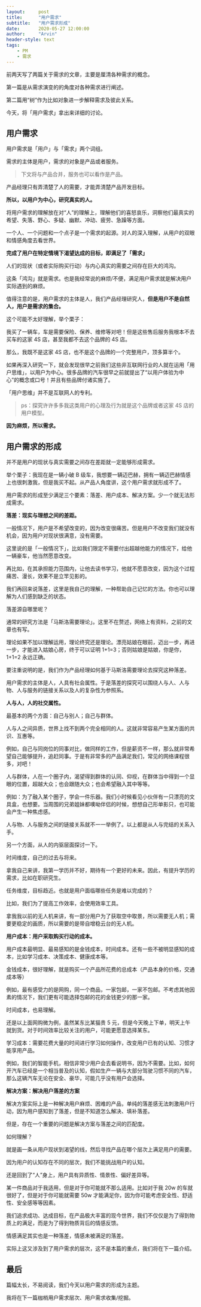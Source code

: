 ```yaml
---
layout:     post
title:      "用户需求"
subtitle:   "用户需求形成"
date:       2020-05-27 12:00:00
author:     "Arvin"
header-style: text
tags:
    - PM
    - 需求
---
```



前两天写了两篇关于需求的文章，主要是厘清各种需求的概念。

第一篇是从需求演变的的角度对各种需求进行阐述。

第二篇用“树”作为比如对象进一步解释需求及彼此关系。

今天，将「用户需求」拿出来详细的讨论。

## 用户需求

用户需求是「用户」与「需求」两个词组。

需求的主体是用户，需求的对象是产品或者服务。
>下文将与产品合并，服务也可以看作是产品。

产品经理只有弄清楚了人的需要，才能弄清楚产品开发目标。

**所以，以用户为中心，研究真实的人。**

将用户需求的理解放在对“人”的理解上，理解他们的喜怒哀乐，洞察他们最真实的希望、失落、野心、多疑、幽默、冲动、疲劳、急躁等方面。

一个人、一个问题和一个点子是一个需求的起源。对人的深入理解，从用户的双眼和情感角度去看世界。

**完成了用户在特定情境下渴望达成的目标，即满足了「需求」**

人们的现状（或者实际购买行动）与内心真实的需要之间存在巨大的鸿沟。

这条「鸿沟」就是需求。也是我经常说的麻烦/不便，满足用户需求就是解决用户实际遇到的麻烦。

值得注意的是，用户需求的主体是人，我们产品经理研究人，**但是用户不是自然人，用户是需求的集合。**

这个可能不太好理解，举个栗子：

我买了一辆车，车是需要保险、保养、维修等对吧！但是这些售后服务我根本不去买车的这家 4S 店，甚至我都不去这个品牌的 4S 店。

那么，我既不是这家 4S 店，也不是这个品牌的一个完整用户，顶多算半个。

如果再深入研究一下，就会发现很早之前我们这些非互联网行业的人就在运用「用户思维」，以用户为中心。很多品牌的汽车很早之前就提出了“以用户体验为中心”的概念或口号！并且有些品牌付诸实施了。

「用户思维」并不是互联网人的专利。

>ps：探究许许多多我这类用户的心理及行为就是这个品牌或者这家 4S 店的用户模型。

**因为麻烦，所以需求。**

## 用户需求的形成

并不是用户的现状与真实需要之间存在差距就一定能够形成需求。

举个栗子：我现在是一辆小破 B 级车，我想要一辆迈巴赫，拥有一辆迈巴赫情感上也很刺激我，但是我买不起。从产品人角度讲，这个用户需求就形成不了。

用户需求的形成至少满足三个要素：落差、用户成本、解决方案。少一个就无法形成需求。

**落差：现实与理想之间的差距。**

一般情况下，用户是不希望改变的，因为改变很痛苦。但是用户不改变我们就没有机会，因为用户对现状很满意，没有需要。

这里说的是「一般情况下」，比如我们限定不需要付出超越他能力的情况下，给他一辆豪车，他当然愿意改变。

再比如，在其承担能力范围内，让他去读书学习，他就不愿意改变，因为这个过程痛苦、漫长，效果不是立竿见影的。

我们再回来说落差，这里是我自己的理解，一种帮助自己记忆的方法。你也可以理解为人们感到缺乏的状态。

落差源自哪里呢？

通常的研究方法是「马斯洛需要理论」。这里不在赘述，网络上有资料，之前的文章也有写。

理论如果不加以理解运用，理论终究还是理论。漂亮姑娘在眼前，迈出一步，再进一步，才能进入姑娘心房，终于可以证明 1+1=3；否则姑娘是姑娘，你是你，1+1=2 永远正确。

要注重说明的是，我们作为产品经理如何基于马斯洛需要理论去探究这种落差。

用户需求的主体是人，人具有社会属性。于是落差的探究可以围绕人与人、人与物、人与服务的链接关系以及人的复杂性为参照系。

**人与人，人的社交属性。**

最基本的两个方面：自己与别人；自己与群体。

人与人之间异质，世界上找不到两个完全相同的人。这就非常容易产生某方面的共识、互惠等。

例如，自己与同岗位的同事对比，做同样的工作，但是薪资不一样，那么就非常希望自己能够提升，追赶同事。于是有非常多的产品满足我们，常见的网络课程很多，对吧！

人与群体，人在一个圈子内，渴望得到群体的认同、仰视，在群体当中得到一个显眼的位置，超越大众；也会跟随大众；也会希望融入其中等等。

例如：为了融入某个圈子，学会一件乐器。我们小时候看见小伙伴有一只漂亮的文具盒，也想要。当周围的兄弟姐妹都噢呦伴侣的时候，想想自己形单影只，也可能会产生一种焦虑感。

人与物、人与服务之间的链接关系就不一一举例了。以上都是从人与完结的关系入手。

另一个方面，从人的内驱层面探讨一下。

时间维度，自己的过去与将来。

拿我自己来讲，我第一学历并不好，期待有一个更好的未来。因此，有提升学历的需求，比如在职研究生。

任务维度，目标趋近。也就是用户面临哪些任务是难以完成的？

比如，我们为了提高工作效率，会使用效率工具。

拿我我以前的无人机来讲，有一部分用户为了获取空中取景，所以需要无人机；需要更稳定的画质，所以需要的是带自增稳云台的无人机。

**用户成本：用户采取购买行动的成本。**

用户成本最明显、最易感知的是金钱成本，时间成本。还有一些不被明显感知的成本，比如学习成本、决策成本、健康成本等。

金钱成本，很好理解，就是购买一个产品所花费的总成本（产品本身的价格，交通成本等）

例如，最有感受力的是网购，同一个商品，一家包邮，一家不包邮。不考虑其他因素的情况下，我们更有可能选择包邮的花的金钱更少的那一家。

时间成本，也易理解。

还是以上面网购微为例，虽然某东比某猫贵 5 元，但是今天晚上下单，明天上午就到货。对于时间效率比较关注的用户，可能更愿意选择某东。

学习成本：需要花费大量的时间进行学习如何操作，改变用户已有的认知、习惯才能享用产品。

例如，我们的智能手机，相信非常少用户会去看说明书，因为不需要。比如，如何开汽车已经是一个相当普及的认知，假如生产一辆与大部分驾驶习惯不同的汽车，那么这辆汽车无论在安全、豪华，可能几乎没有用户会选择。

**解决方案：解决用户落差的方案**

解决方案实际上是一种解决用户麻烦、困难的产品，单纯的落差感无法刺激用户行动，因为用户感知到了落差，但是不知道怎么解决、填补落差。

但是，存在一个重要的问题是解决方案与落差之间的匹配度。

如何理解？

就是画一条从用户现状到渴望的线，然后寻找产品在哪个层次上满足用户的需要。

因为用户的认知存在不同的层次，我们不能挑战用户的认知。

还是回到了“人”身上，用户具有异质性、情景性、偏好差异等。

某一件商品对于我适用，但是对于你可能就不那么适用。比如对于我 20w 的车就很好了，但是对于你可能就需要 50w 才能满足你，因为你可能考虑安全性、舒适性、安全感等等因素。

我们追求成功、达成目标，在产品极大丰富的现今世界，我们不仅仅是为了得到物质上的满足，而是为了得到物质背后的情感反馈。

情感满足其实也是一种落差，情感未被满足的落差。

实际上这又涉及到了用户需求的层次，这不是本篇的重点，我们将在下一篇介绍。

## 最后

篇幅太长，不易阅读，我们今天以用户需求的形成为主题。

我将在下一篇枷梢用户需求层次、用户需求收集/挖掘。